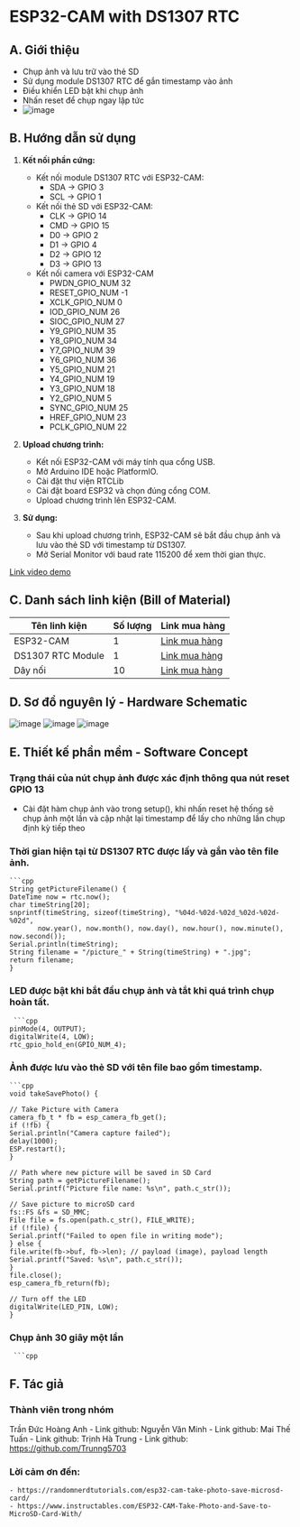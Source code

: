 # ESP32-CAM with DS1307 RTC

## A. Giới thiệu

- Chụp ảnh và lưu trữ vào thẻ SD
- Sử dụng module DS1307 RTC để gắn timestamp vào ảnh
- Điều khiển LED bật khi chụp ảnh
- Nhấn reset để chụp ngay lập tức
- ![image](https://github.com/Tdha2605/Embedded-System/assets/109448448/fc867ed4-004f-4887-8865-d69f4ed06a67)

## B. Hướng dẫn sử dụng

1. **Kết nối phần cứng:**
   - Kết nối module DS1307 RTC với ESP32-CAM:
     - SDA -> GPIO 3
     - SCL -> GPIO 1
   - Kết nối thẻ SD với ESP32-CAM:
     - CLK -> GPIO 14
     - CMD -> GPIO 15
     - D0 -> GPIO 2
     - D1 -> GPIO 4
     - D2 -> GPIO 12
     - D3 -> GPIO 13
   - Kết nối camera với ESP32-CAM
     -  PWDN_GPIO_NUM     32
     -  RESET_GPIO_NUM    -1
     -  XCLK_GPIO_NUM      0
     -  IOD_GPIO_NUM     26
     -  SIOC_GPIO_NUM     27
     -  Y9_GPIO_NUM       35
     -  Y8_GPIO_NUM       34
     -  Y7_GPIO_NUM       39
     -  Y6_GPIO_NUM       36
     -  Y5_GPIO_NUM       21
     -  Y4_GPIO_NUM       19
     -  Y3_GPIO_NUM       18
     -  Y2_GPIO_NUM        5
     -  SYNC_GPIO_NUM    25
     -  HREF_GPIO_NUM     23
     -  PCLK_GPIO_NUM     22

2. **Upload chương trình:**
   - Kết nối ESP32-CAM với máy tính qua cổng USB.
   - Mở Arduino IDE hoặc PlatformIO.
   - Cài đặt thư viện RTCLib
   - Cài đặt board ESP32 và chọn đúng cổng COM.
   - Upload chương trình lên ESP32-CAM.

3. **Sử dụng:**
   - Sau khi upload chương trình, ESP32-CAM sẽ bắt đầu chụp ảnh và lưu vào thẻ SD với timestamp từ DS1307.
   - Mở Serial Monitor với baud rate 115200 để xem thời gian thực.


[Link video demo](https://www.youtube.com/watch?v=your-video-link)

## C. Danh sách linh kiện (Bill of Material)

| Tên linh kiện         | Số lượng | Link mua hàng                                        |
|-----------------------|----------|-----------------------------------------------------|
| ESP32-CAM             | 1        | [Link mua hàng](https://bit.ly/ESP32-CAMMB)  |
| DS1307 RTC Module     | 1        | [Link mua hàng](https://nshopvn.com/product/module-thoi-gian-thuc-rtc-ds1307/)     |
| Dây nối               | 10       | [Link mua hàng](https://bit.ly/Daynoi) |

## D. Sơ đồ nguyên lý - Hardware Schematic

![image](https://github.com/Tdha2605/Embedded-System/assets/109448448/d8f4a7ad-63a7-4424-8785-bf738f323330)
![image](https://github.com/Tdha2605/Embedded-System/assets/109448448/9c082ea2-ff8d-455e-b207-d14637998ac7)
![image](https://github.com/Tdha2605/Embedded-System/assets/109448448/e8610968-4f38-4059-bdd4-ac5f40534a51)



## E. Thiết kế phần mềm - Software Concept

### Trạng thái của nút chụp ảnh được xác định thông qua nút reset GPIO 13
   - Cài đặt hàm chụp ảnh vào trong setup(), khi nhấn reset hệ thống sẽ chụp ảnh một lần và cập nhật lại timestamp để lấy cho những lần chụp định kỳ tiếp theo


### Thời gian hiện tại từ DS1307 RTC được lấy và gắn vào tên file ảnh.
    ```cpp
    String getPictureFilename() {
    DateTime now = rtc.now();
    char timeString[20];
    snprintf(timeString, sizeof(timeString), "%04d-%02d-%02d_%02d-%02d-%02d",
           now.year(), now.month(), now.day(), now.hour(), now.minute(), now.second());
    Serial.println(timeString);
    String filename = "/picture_" + String(timeString) + ".jpg";
    return filename;
    }

### LED được bật khi bắt đầu chụp ảnh và tắt khi quá trình chụp hoàn tất.
     ```cpp
    pinMode(4, OUTPUT);
    digitalWrite(4, LOW);
    rtc_gpio_hold_en(GPIO_NUM_4);

### Ảnh được lưu vào thẻ SD với tên file bao gồm timestamp.
    ```cpp
    void takeSavePhoto() {

    // Take Picture with Camera
    camera_fb_t * fb = esp_camera_fb_get();
    if (!fb) {
    Serial.println("Camera capture failed");
    delay(1000);
    ESP.restart();
    }

    // Path where new picture will be saved in SD Card
    String path = getPictureFilename();
    Serial.printf("Picture file name: %s\n", path.c_str());

    // Save picture to microSD card
    fs::FS &fs = SD_MMC;
    File file = fs.open(path.c_str(), FILE_WRITE);
    if (!file) {
    Serial.printf("Failed to open file in writing mode");
    } else {
    file.write(fb->buf, fb->len); // payload (image), payload length
    Serial.printf("Saved: %s\n", path.c_str());
    }
    file.close();
    esp_camera_fb_return(fb);

    // Turn off the LED
    digitalWrite(LED_PIN, LOW);
    }
### Chụp ảnh 30 giây một lần
     ```cpp
     


    
## F. Tác giả
### Thành viên trong nhóm
   Trần Đức Hoàng Anh - Link github:
   Nguyễn Văn Minh - Link github:
   Mai Thế Tuấn - Link github: 
   Trịnh Hà Trung - Link github: https://github.com/Trunng5703
### Lời cảm ơn đến: 
    - https://randomnerdtutorials.com/esp32-cam-take-photo-save-microsd-card/
    - https://www.instructables.com/ESP32-CAM-Take-Photo-and-Save-to-MicroSD-Card-With/
    
